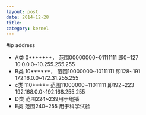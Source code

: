 ```yaml
---
layout: post
date: 2014-12-28
title: 
category: kernel
---
```


#ip address
* A类 0*******，
范围00000000~01111111 即0~127
 10.0.0.0~10.255.255.255
* B类 10******，
范围10000000~10111111 即128~191
 172.16.0.0~172.31.255.255
* c类 110***** 
范围11000000~11011111 即192~223
192.168.0.0~192.168.255.255
* D类
范围224~239用于组播
* E类
范围240~255 用于科学试验
